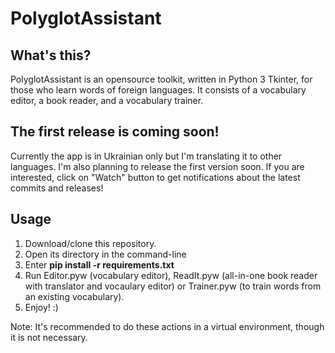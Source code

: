 # PolyglotAssistant

## What's this?
PolyglotAssistant is an opensource toolkit, written in Python 3 Tkinter, for those who learn words of foreign languages. It consists of a vocabulary editor, a book reader, and a vocabulary trainer.

## The first release is coming soon!
Currently the app is in Ukrainian only but I'm translating it to other languages. I'm also planning to release the first version soon. If you are interested, click on "Watch" button to get notifications about the latest commits and releases!

## Usage
1) Download/clone this repository.
2) Open its directory in the command-line
3) Enter **pip install -r requirements.txt**
4) Run Editor.pyw (vocabulary editor), ReadIt.pyw (all-in-one book reader with translator and vocaulary editor) or Trainer.pyw (to train words from an existing vocabulary).
5) Enjoy! :)

Note: It's recommended to do these actions in a virtual environment, though it is not necessary.
